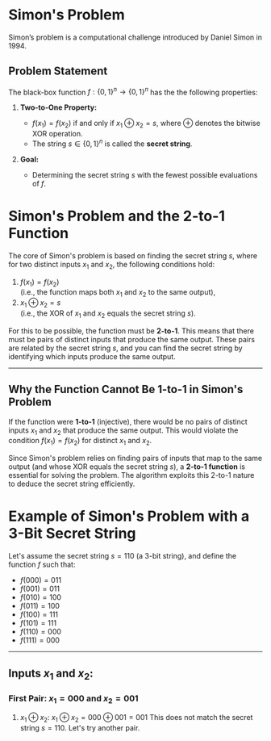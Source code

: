 # Simon's Problem

Simon’s problem is a computational challenge introduced by Daniel Simon in 1994. 

## Problem Statement

The black-box function $`f : \{0, 1\}^n \to \{0, 1\}^n`$ has the the following properties:

1. **Two-to-One Property:**
   - $`f(x_1) = f(x_2)`$ if and only if $`x_1 \oplus x_2 = s`$, where $`\oplus`$ denotes the bitwise XOR operation.
   - The string $`s \in \{0, 1\}^n`$ is called the **secret string**.

2. **Goal:**
   - Determining the secret string $`s`$ with the fewest possible evaluations of $`f`$.

# Simon's Problem and the 2-to-1 Function

The core of Simon's problem is based on finding the secret string $`s`$, where for two distinct inputs $`x_1`$ and $`x_2`$, the following conditions hold:

1. $`f(x_1) = f(x_2)`$  
   (i.e., the function maps both $`x_1`$ and $`x_2`$ to the same output),
2. $`x_1 \oplus x_2 = s`$  
   (i.e., the XOR of $`x_1`$ and $`x_2`$ equals the secret string $`s`$).

For this to be possible, the function must be **2-to-1**. This means that there must be pairs of distinct inputs that produce the same output. These pairs are related by the secret string $`s`$, and you can find the secret string by identifying which inputs produce the same output.

---
## Why the Function Cannot Be 1-to-1 in Simon's Problem

If the function were **1-to-1** (injective), there would be no pairs of distinct inputs $`x_1`$ and $`x_2`$ that produce the same output. This would violate the condition $`f(x_1) = f(x_2)`$ for distinct $`x_1`$ and $`x_2`$.

Since Simon's problem relies on finding pairs of inputs that map to the same output (and whose XOR equals the secret string $`s`$), a **2-to-1 function** is essential for solving the problem. The algorithm exploits this 2-to-1 nature to deduce the secret string efficiently.

# Example of Simon's Problem with a 3-Bit Secret String

Let's assume the secret string $`s = 110`$ (a 3-bit string), and define the function $`f`$ such that:

- $`f(000) = 011`$
- $`f(001) = 011`$
- $`f(010) = 100`$
- $`f(011) = 100`$
- $`f(100) = 111`$
- $`f(101) = 111`$
- $`f(110) = 000`$
- $`f(111) = 000`$

---

## Inputs $`x_1`$ and $`x_2`$:

### First Pair: $`x_1 = 000`$ and $`x_2 = 001`$

1. $`x_1 \oplus x_2`$:
   $`
   x_1 \oplus x_2 = 000 \oplus 001 = 001
  `$
   This does not match the secret string $`s = 110`$. Let's try another pair.
